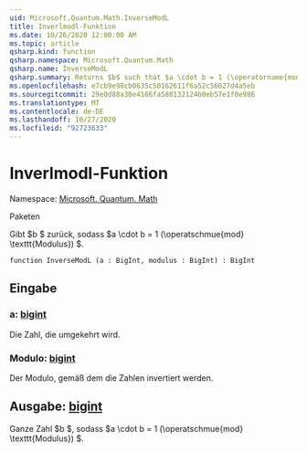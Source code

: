 ```yaml
---
uid: Microsoft.Quantum.Math.InverseModL
title: Inverlmodl-Funktion
ms.date: 10/26/2020 12:00:00 AM
ms.topic: article
qsharp.kind: function
qsharp.namespace: Microsoft.Quantum.Math
qsharp.name: InverseModL
qsharp.summary: Returns $b$ such that $a \cdot b = 1 (\operatorname{mod} \texttt{modulus})$.
ms.openlocfilehash: e7cb9e98cb0635c50162611f6a52c56027d4a5eb
ms.sourcegitcommit: 29e0d88a30e4166fa580132124b0eb57e1f0e986
ms.translationtype: MT
ms.contentlocale: de-DE
ms.lasthandoff: 10/27/2020
ms.locfileid: "92723633"
---
```

# <a name="inversemodl-function"></a>Inverlmodl-Funktion

Namespace: [Microsoft. Quantum. Math](xref:Microsoft.Quantum.Math)

Paketen [](https://nuget.org/packages/)


Gibt $b $ zurück, sodass $a \cdot b = 1 (\operatschmue{mod} \texttt{Modulus}) $.

```qsharp
function InverseModL (a : BigInt, modulus : BigInt) : BigInt
```


## <a name="input"></a>Eingabe

### <a name="a--bigint"></a>a: [bigint](xref:microsoft.quantum.lang-ref.bigint)

Die Zahl, die umgekehrt wird.


### <a name="modulus--bigint"></a>Modulo: [bigint](xref:microsoft.quantum.lang-ref.bigint)

Der Modulo, gemäß dem die Zahlen invertiert werden.



## <a name="output--bigint"></a>Ausgabe: [bigint](xref:microsoft.quantum.lang-ref.bigint)

Ganze Zahl $b $, sodass $a \cdot b = 1 (\operatschmue{mod} \texttt{Modulus}) $.